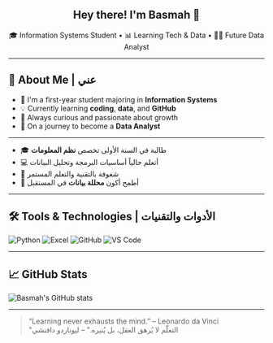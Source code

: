<h2 align="center">Hey there! I'm Basmah 👋</h2>

<p align="center">
🎓 Information Systems Student • 📊 Learning Tech & Data • 👩‍💻 Future Data Analyst
</p>

---

## 👋 About Me | عني

- 🏫 I'm a first-year student majoring in **Information Systems**  
- 💡 Currently learning **coding**, **data**, and **GitHub**  
- 🌱 Always curious and passionate about growth  
- 🚀 On a journey to become a **Data Analyst**

---

- 🎓 طالبة في السنة الأولى تخصص **نظم المعلومات**  
- 💻 أتعلم حالياً أساسيات البرمجة وتحليل البيانات  
- 🌟 شغوفة بالتقنية والتعلم المستمر  
- 🎯 أطمح أكون **محللة بيانات** في المستقبل

---

## 🛠️ Tools & Technologies | الأدوات والتقنيات

![Python](https://img.shields.io/badge/-Python-333?style=flat&logo=python)
![Excel](https://img.shields.io/badge/-Excel-217346?style=flat&logo=microsoft-excel)
![GitHub](https://img.shields.io/badge/-GitHub-181717?style=flat&logo=github)
![VS Code](https://img.shields.io/badge/-VS%20Code-007ACC?style=flat&logo=visual-studio-code)

---

## 📈 GitHub Stats

![Basmah's GitHub stats](https://github-readme-stats.vercel.app/api?username=codedbybasmax&show_icons=true&theme=tokyonight)

---

> “Learning never exhausts the mind.” – Leonardo da Vinci  
> "التعلّم لا يُرهق العقل، بل يُنيره." – ليوناردو دافنشي
